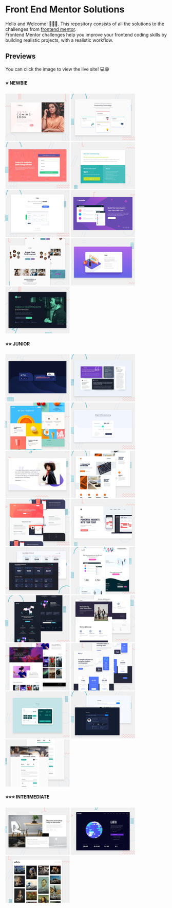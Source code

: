 # Front End Mentor Solutions

Hello and Welcome! 👋👋👋. This repository consists of all the solutions to the challenges from [frontend mentor](frontendmentor.io). <br> 
Frontend Mentor challenges help you improve your frontend coding skills by building realistic projects, with a realistic workflow. 

## Previews

You can click the image to view the live site! 💻😁 

#### ⭐️ NEWBIE

[<img src="./coming-soon-page/design/desktop-preview.jpg" alt="preview" width="200"/>](https://vigorous-sammet-32ae20.netlify.app)
[<img src="./four-card-feature/design/desktop-preview.jpg" alt="preview" width="200"/>](https://keen-hopper-546d33.netlify.app/)
[<img src="./signup-form/design/desktop-preview.jpg" alt="preview" width="200"/>](https://nifty-swirles-883837.netlify.app/)
[<img src="./grid-price-component/design/desktop-preview.jpg" alt="preview" width="200"/>](https://sleepy-kirch-e67a81.netlify.app/)
[<img src="./ping-coming-soon-page/design/desktop-preview.jpg" alt="preview" width="200"/>](https://modest-mclean-0ba8cf.netlify.app/)
[<img src="./huddle-landing-page/design/desktop-preview.jpg" alt="preview" width="200"/>](https://sad-carson-cad135.netlify.app/)
[<img src="./meet-landing-page/assets/preview.jpg" alt="preview" width="200"/>](https://pensive-volhard-d9ff60.netlify.app/)
[<img src="./faq-accordion/design/desktop-preview.jpg" alt="preview" width="200"/>](https://zen-kowalevski-eefc95.netlify.app/)
[<img src="./pod-landing-page/assets/preview.jpg" alt="preview" width="200"/>](https://gallant-ritchie-25fab9.netlify.app/)

#### ⭐️⭐️ JUNIOR

[<img src="./Junior/fylo-data-storage/design/desktop-preview.jpg" alt="preview" width="200"/>](https://thirsty-hawking-44d7de.netlify.app/)
[<img src="./Junior/testimonial-grid-section/design/desktop-preview.jpg" alt="preview" width="200"/>](https://sharp-albattani-708b32.netlify.app/)
[<img src="./Junior/sunnyside-landing-page/design/desktop-preview.jpg" alt="preview" width="200"/>](https://nervous-nightingale-455d64.netlify.app/)
[<img src="./Junior/interactive-slider/design/desktop-preview.jpg" alt="preview" width="200"/>](https://jovial-lamport-483155.netlify.app/)
[<img src="./Junior/testimonials-slider/design/desktop-preview.jpg" alt="preview" width="200"/>](https://gallant-booth-41163f.netlify.app/)
[<img src="./Junior/typemaster-landing-page/assets/preview.jpg" alt="preview" width="200"/>](https://keen-hodgkin-0f1548.netlify.app/)
[<img src="./Junior/blogr-landing-page/design/desktop-preview.jpg" alt="preview" width="200"/>](https://mystifying-benz-ac6c83.netlify.app/)
[<img src="./Junior/projecttracking-intro-comp/desktop-preview.jpg" alt="preview" width="200"/>](https://affectionate-heisenberg-4b374c.netlify.app/)
[<img src="./Junior/socialmedia-dashboard/design/desktop-preview.jpg" alt="preview" width="200"/>](https://admiring-ritchie-2e21db.netlify.app/)
[<img src="./Junior/huddle-landing-page/desktop-preview.jpg" alt="preview" width="200"/>](https://modest-swanson-4abd45.netlify.app/)
[<img src="./Junior/fylo-landing-page/desktop-preview.jpg" alt="preview" width="200"/>](https://hopeful-nobel-6b0ee9.netlify.app/)
[<img src="./Junior/insure-landing-page/design/desktop-preview.jpg" alt="preview" width="200"/>](https://xenodochial-meitner-db6982.netlify.app/)
[<img src="./Junior/loopstudios-landing-page/desktop-preview.jpg" alt="preview" width="200"/>](https://brave-hoover-d20c69.netlify.app/)
[<img src="./Junior/officelit-landing-react/preview.jpg" alt="preview" width="200"/>](https://frosty-heisenberg-e06fe7.netlify.app/)
[<img src="./Junior/tip-calculator-react/design/desktop-preview.jpg" alt="preview" width="200"/>](https://wonderful-newton-523645.netlify.app/)
[<img src="./Junior/github-search-react/preview.jpg" alt="preview" width="200"/>](https://kind-almeida-0b965a.netlify.app/)
[<img src="./Junior/crowdfunding-page-react/design/desktop-preview.jpg" alt="preview" width="200"/>](https://friendly-villani-81a354.netlify.app/)


#### ⭐️⭐️⭐️ INTERMEDIATE
[<img src="./Intermediate/room-homepage/src/desktop-preview.jpg" alt="preview" width="200"/>](https://trusting-bose-ee2eb2.netlify.app/)
[<img src="./Intermediate/planets-react/src/assets/preview.jpg" alt="preview" width="200"/>](https://clever-colden-b88c81.netlify.app/)
[<img src="./Intermediate/galleria-react-redux/src/assets/preview.jpg" alt="preview" width="200"/>](https://wizardly-franklin-ca9253.netlify.app/)













